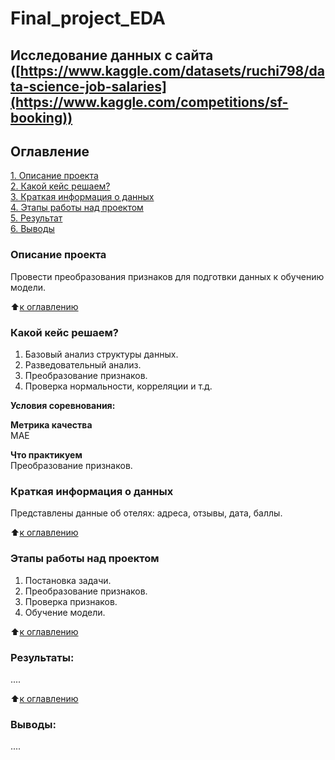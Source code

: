 # Final_project_EDA
## Исследование данных с сайта ([https://www.kaggle.com/datasets/ruchi798/data-science-job-salaries](https://www.kaggle.com/competitions/sf-booking))
## Оглавление  
[1. Описание проекта](.README.md#Описание-проекта)  
[2. Какой кейс решаем?](.README.md#Какой-кейс-решаем)  
[3. Краткая информация о данных](.README.md#Краткая-информация-о-данных)  
[4. Этапы работы над проектом](.README.md#Этапы-работы-над-проектом)  
[5. Результат](.README.md#Результат)    
[6. Выводы](.README.md#Выводы) 

### Описание проекта    
Провести преобразования признаков для подготвки данных к обучению модели.

:arrow_up:[к оглавлению](_)


### Какой кейс решаем?    
1. Базовый анализ структуры данных.
2. Разведовательный анализ.
3. Преобразование признаков.
4. Проверка нормальности, корреляции и т.д.

**Условия соревнования:**  


**Метрика качества**     
MAE

**Что практикуем**     
Преобразование признаков.


### Краткая информация о данных
Представлены данные об отелях: адреса, отзывы, дата, баллы.
  
:arrow_up:[к оглавлению](.README.md#Оглавление)


### Этапы работы над проектом 
1. Постановка задачи.
2. Преобразование признаков.
3. Проверка признаков.
4. Обучение модели.

:arrow_up:[к оглавлению](.README.md#Оглавление)


### Результаты:  
....

:arrow_up:[к оглавлению](.README.md#Оглавление)


### Выводы:  
....

